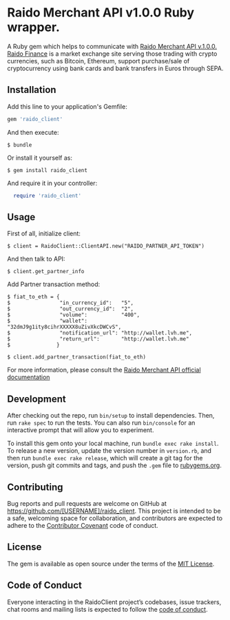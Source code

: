 # Raido Merchant API v1.0.0 Ruby wrapper.

A Ruby gem which helps to communicate with <a href="https://merchant-datacenter.raidofinance.eu/api/#api-Partner"> Raido Merchant API v.1.0.0.</a> <a href="https://raidofinance.eu/">Raido Finance</a> is a market exchange site serving those trading with crypto currencies, such as Bitcoin, Ethereum, support purchase/sale of cryptocurrency using bank cards and bank transfers in Euros through SEPA.

## Installation

Add this line to your application's Gemfile:

```ruby
gem 'raido_client'
```

And then execute:

    $ bundle

Or install it yourself as:

    $ gem install raido_client

And require it in your controller:

```ruby
  require 'raido_client'
```

## Usage

First of all, initialize client:

    $ client = RaidoClient::ClientAPI.new("RAIDO_PARTNER_API_TOKEN")

And then talk to API:

    $ client.get_partner_info

Add Partner transaction method:

    $ fiat_to_eth = {
    $                "in_currency_id":   "5",
    $                "out_currency_id":  "2",
    $                "volume":           "400",
    $                "wallet":           "32dmJ9g1ity8cihrXXXXX8uZivXkcDWCvS",
    $                "notification_url": "http://wallet.lvh.me",
    $                "return_url":       "http://wallet.lvh.me"
    $               }

    $ client.add_partner_transaction(fiat_to_eth)

For more information, please consult the <a href="https://merchant-datacenter.raidofinance.eu/api/#api-Partner">Raido Merchant API official documentation</a>

## Development

After checking out the repo, run `bin/setup` to install dependencies. Then, run `rake spec` to run the tests. You can also run `bin/console` for an interactive prompt that will allow you to experiment.

To install this gem onto your local machine, run `bundle exec rake install`. To release a new version, update the version number in `version.rb`, and then run `bundle exec rake release`, which will create a git tag for the version, push git commits and tags, and push the `.gem` file to [rubygems.org](https://rubygems.org).

## Contributing

Bug reports and pull requests are welcome on GitHub at https://github.com/[USERNAME]/raido_client. This project is intended to be a safe, welcoming space for collaboration, and contributors are expected to adhere to the [Contributor Covenant](http://contributor-covenant.org) code of conduct.

## License

The gem is available as open source under the terms of the [MIT License](https://opensource.org/licenses/MIT).

## Code of Conduct

Everyone interacting in the RaidoClient project’s codebases, issue trackers, chat rooms and mailing lists is expected to follow the [code of conduct](https://github.com/[USERNAME]/raido_client/blob/master/CODE_OF_CONDUCT.md).
